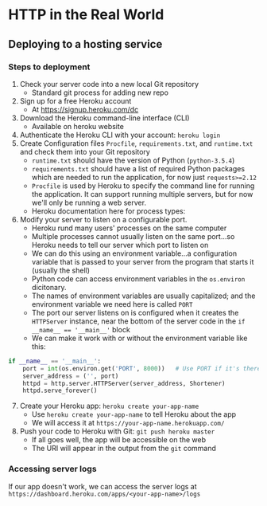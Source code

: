 # HTTP in the Real World

## Deploying to a hosting service

### Steps to deployment

1. Check your server code into a new local Git repository
   * Standard git process for adding new repo
2. Sign up for a free Heroku account
   * At https://signup.heroku.com/dc
3. Download the Heroku command-line interface (CLI)
   * Available on heroku website
4. Authenticate the Heroku CLI with your account: `heroku login`
5. Create Configuration files `Procfile`, `requirements.txt`, and `runtime.txt` and check them into your Git repository
   * `runtime.txt` should have the version of Python (`python-3.5.4`)
   * `requirements.txt` should have a list of required Python packages which are needed to run the application, for now just `requests>=2.12`
   * `Procfile` is used by Heroku to specify the command line for running the application. It can support running multiple servers, but for now we'll only be running a web server.
   * Heroku documentation here for process types: 
6. Modify your server to listen on a configurable port.
   * Heroku rund many users' processes on the same computer
   * Multiple processes cannot usually listen on the same port...so Heroku needs to tell our server which port to listen on
   * We can do this using an environment variable...a configuration variable that is passed to your server from the program that starts it (usually the shell)
   * Python code can access environment variables in the `os.environ` dicitonary. 
   * The names of environment variables are usually capitalized; and the environment variable we need here is called `PORT`
   * The port our server listens on is configured when it creates the `HTTPServer` instance, near the bottom of the server code in the `if __name__ == '__main__'` block
   * We can make it work with or without the environment variable like this:

```python
if __name__ == '__main__':
    port = int(os.environ.get('PORT', 8000))   # Use PORT if it's there.
    server_address = ('', port)
    httpd = http.server.HTTPServer(server_address, Shortener)
    httpd.serve_forever()
```
7. Create your Heroku app: `heroku create your-app-name`
    * Use `heroku create your-app-name` to tell Heroku about the app
    * We will access it at `https://your-app-name.herokuapp.com/`
8. Push your code to Heroku with Git: `git push heroku master`
   * If all goes well, the app will be accessible on the web
   * The URI will appear in the output from the `git` command

### Accessing server logs

If our app doesn't work, we can access the server logs at `https://dashboard.heroku.com/apps/<your-app-name>/logs`




